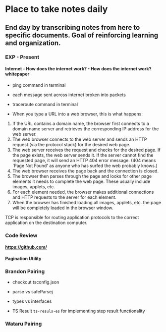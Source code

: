 # Place to take notes daily

## End day by transcribing notes from here to specific documents. Goal of reinforcing learning and organization.

### EXP - Present

#### Internet - How does the internet work? - How does the internet work? whitepaper
- ping <domain name> command in terminal
- each message sent across internet broken into packets
- traceroute <domain name> command in terminal

- When you type a URL into a web browser, this is what happens:


1. If the URL contains a domain name, the browser first connects to a domain name server and retrieves the corresponding IP address for the web server.
2. The web browser connects to the web server and sends an HTTP request (via the protocol stack) for the desired web page.
3. The web server receives the request and checks for the desired page. If the page exists, the web server sends it. If the server cannot find the requested page, it will send an HTTP 404 error message. (404 means 'Page Not Found' as anyone who has surfed the web probably knows.)
4. The web browser receives the page back and the connection is closed.
5. The browser then parses through the page and looks for other page elements it needs to complete the web page. These usually include images, applets, etc.
6. For each element needed, the browser makes additional connections and HTTP requests to the server for each element.
7. When the browser has finished loading all images, applets, etc. the page will be completely loaded in the browser window.

TCP is responsible for routing application protocols to the correct application on the destination computer.


### Code Review
#### https://github.com/

#### Pagination Utility

   
### Brandon Pairing

- checkout tsconfig.json
- parse vs safeParsej
- types vs interfaces

- TS Result ```ts-resuls-es``` for implementing step result functionality



### Wataru Pairing

